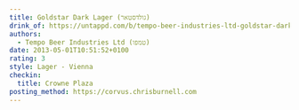 ```yaml
---
title: Goldstar Dark Lager (גולדסטאר)
drink_of: https://untappd.com/b/tempo-beer-industries-ltd-goldstar-dark-lager/20744
authors:
  - Tempo Beer Industries Ltd (טמפו)
date: 2013-05-01T10:51:52+0100
rating: 3
style: Lager - Vienna
checkin:
  title: Crowne Plaza
posting_method: https://corvus.chrisburnell.com
---
```

